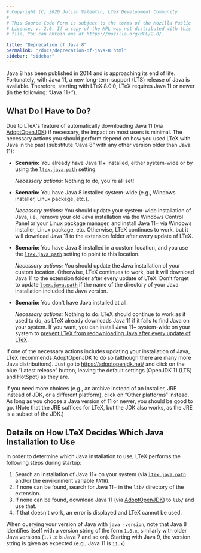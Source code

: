 ```yaml
---
# Copyright (C) 2020 Julian Valentin, LTeX Development Community
#
# This Source Code Form is subject to the terms of the Mozilla Public
# License, v. 2.0. If a copy of the MPL was not distributed with this
# file, You can obtain one at https://mozilla.org/MPL/2.0/.

title: "Deprecation of Java 8"
permalink: "/docs/deprecation-of-java-8.html"
sidebar: "sidebar"
---
```


Java 8 has been published in 2014 and is approaching its end of life. Fortunately, with Java 11, a new long-term support (LTS) release of Java is available. Therefore, starting with LTeX 8.0.0, LTeX requires Java 11 or newer (in the following: “Java 11+”).

## What Do I Have to Do?

Due to LTeX's feature of automatically downloading Java 11 (via [AdoptOpenJDK](https://adoptopenjdk.net/)) if necessary, the impact on most users is minimal. The necessary actions you should perform depend on how you used LTeX with Java in the past (substitute “Java 8” with any other version older than Java 11):

* **Scenario:** You already have Java 11+ installed, either system-wide or by using the [`ltex.java.path`](settings.html#ltexjavapath) setting.

  *Necessary actions:* Nothing to do, you're all set!

* **Scenario:** You have Java 8 installed system-wide (e.g., Windows installer, Linux package, etc.).

  *Necessary actions:* You should update your system-wide installation of Java, i.e., remove your old Java installation via the Windows Control Panel or your Linux package manager, and install Java 11+ via Windows installer, Linux package, etc. Otherwise, LTeX continues to work, but it will download Java 11 to the extension folder after every update of LTeX.

* **Scenario:** You have Java 8 installed in a custom location, and you use the [`ltex.java.path`](settings.html#ltexjavapath) setting to point to this location.

  *Necessary actions:* You should update the Java installation of your custom location. Otherwise, LTeX continues to work, but it will download Java 11 to the extension folder after every update of LTeX. Don't forget to update [`ltex.java.path`](settings.html#ltexjavapath) if the name of the directory of your Java installation included the Java version.

* **Scenario:** You don't have Java installed at all.

  *Necessary actions:* Nothing to do. LTeX should continue to work as it used to do, as LTeX already downloads Java 11 if it fails to find Java on your system. If you want, you can install Java 11+ system-wide on your system to [prevent LTeX from redownloading Java after every update of LTeX](faq.html#how-can-i-prevent-ltex-from-redownloading-ltex-ls-and-java-after-every-update).

If one of the necessary actions includes updating your installation of Java, LTeX recommends AdoptOpenJDK to do so (although there are many more Java distributions). Just go to <https://adoptopenjdk.net/> and click on the blue “Latest release” button, leaving the default settings (OpenJDK 11 (LTS) and HotSpot) as they are.

If you need more choices (e.g., an archive instead of an installer, JRE instead of JDK, or a different platform), click on “Other platforms” instead. As long as you choose a Java version of 11 or newer, you should be good to go. (Note that the JRE suffices for LTeX, but the JDK also works, as the JRE is a subset of the JDK.)

## Details on How LTeX Decides Which Java Installation to Use

In order to determine which Java installation to use, LTeX performs the following steps during startup:

1. Search an installation of Java 11+ on your system (via [`ltex.java.path`](settings.html#ltexjavapath) and/or the environment variable `PATH`).
2. If none can be found, search for Java 11+ in the `lib/` directory of the extension.
3. If none can be found, download Java 11 (via [AdoptOpenJDK](https://adoptopenjdk.net/)) to `lib/` and use that.
4. If that doesn't work, an error is displayed and LTeX cannot be used.

When querying your version of Java with `java -version`, note that Java 8 identifies itself with a version string of the form `1.8.x`, similarly with older Java versions (`1.7.x` is Java 7 and so on). Starting with Java 9, the version string is given as expected (e.g., Java 11 is `11.x`).
